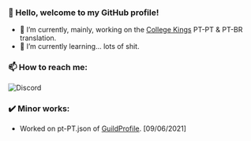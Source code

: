 ### 👋 Hello, welcome to my GitHub profile!

- 🔭 I’m currently, mainly, working on the [College Kings](https://collegekingsgame.com/) PT-PT & PT-BR translation.
- 🌱 I’m currently learning... lots of shit.

### 📫 How to reach me:
<img alt="Discord" src="https://discord.c99.nl/widget/theme-4/346608030579949568.png">

### ✔️ Minor works:
- Worked on pt-PT.json of [GuildProfile](https://github.com/jaimeadf/BetterDiscordPlugins/tree/release/src/GuildProfile). [09/06/2021]
